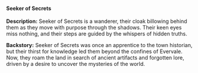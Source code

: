 #### Seeker of Secrets

**Description:** Seeker of Secrets is a wanderer, their cloak billowing behind them as they move with purpose through the shadows. Their keen eyes miss nothing, and their steps are guided by the whispers of hidden truths.

**Backstory:** Seeker of Secrets was once an apprentice to the town historian, but their thirst for knowledge led them beyond the confines of Evervale. Now, they roam the land in search of ancient artifacts and forgotten lore, driven by a desire to uncover the mysteries of the world.
